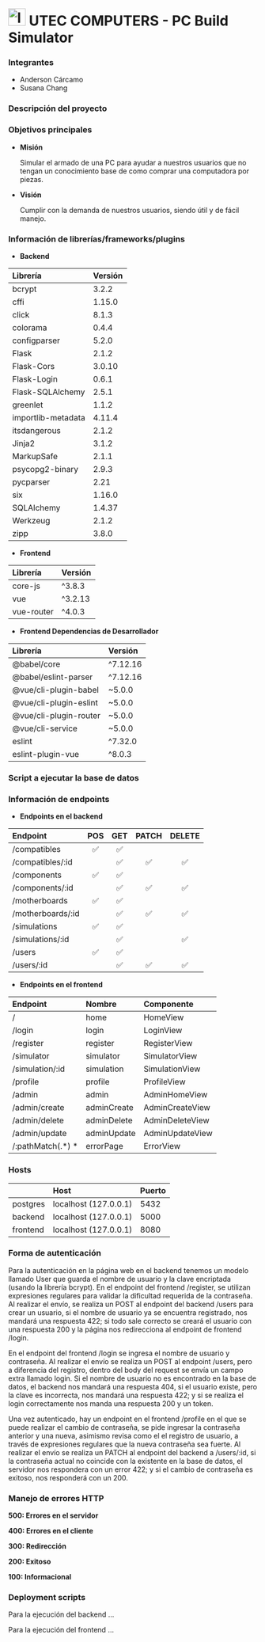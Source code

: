 # <img src="https://user-images.githubusercontent.com/92172040/168483567-d59c8404-fe28-4a1d-80e1-c1e7eaafd230.png" alt="logoSACPU" width="35"/> UTEC COMPUTERS - PC Build Simulator

### Integrantes

* Anderson Cárcamo
* Susana Chang

### Descripción del proyecto

### Objetivos principales
* **Misión**

    Simular el armado de una PC para ayudar a nuestros usuarios que no tengan un conocimiento base de como comprar una computadora por piezas.
    
* **Visión**

    Cumplir con la demanda de nuestros usuarios, siendo útil y de fácil manejo.

### Información de librerías/frameworks/plugins

* **Backend**

| Librería           | Versión |
| :--                | :--     |
| bcrypt             | 3.2.2   |
| cffi               | 1.15.0  |
| click              | 8.1.3   |
| colorama           | 0.4.4   |
| configparser       | 5.2.0   |
| Flask              | 2.1.2   |
| Flask-Cors         | 3.0.10  |
| Flask-Login        | 0.6.1   |
| Flask-SQLAlchemy   | 2.5.1   |
| greenlet           | 1.1.2   |
| importlib-metadata | 4.11.4  |
| itsdangerous       | 2.1.2   |
| Jinja2             | 3.1.2   |
| MarkupSafe         | 2.1.1   |
| psycopg2-binary    | 2.9.3   |
| pycparser          | 2.21    |
| six                | 1.16.0  |
| SQLAlchemy         | 1.4.37  |
| Werkzeug           | 2.1.2   |
| zipp               | 3.8.0   |

* **Frontend**

| Librería   | Versión |
| :--        | :--     |
| core-js    | ^3.8.3  |
| vue        | ^3.2.13 |
| vue-router | ^4.0.3  |

* **Frontend Dependencias de Desarrollador**

| Librería               | Versión  |
| :--                    | :--      |
| @babel/core            | ^7.12.16 |
| @babel/eslint-parser   | ^7.12.16 |
| @vue/cli-plugin-babel  | ~5.0.0   |
| @vue/cli-plugin-eslint | ~5.0.0   |
| @vue/cli-plugin-router | ~5.0.0   |
| @vue/cli-service       | ~5.0.0   |
| eslint                 | ^7.32.0  |
| eslint-plugin-vue      | ^8.0.3   |

### Script a ejecutar la base de datos

### Información de endpoints

* **Endpoints en el backend**

| Endpoint          | POS  | GET  | PATCH | DELETE |
| :--               | :--: | :--: | :--:  | :--:   |
| /compatibles      | ✅   | ✅  |       |        |
| /compatibles/:id  |      | ✅   | ✅   | ✅    |
| /components       | ✅   | ✅  |       |        |
| /components/:id   |      | ✅   | ✅   | ✅    |
| /motherboards     | ✅   | ✅  |       |        |
| /motherboards/:id |      | ✅   | ✅   | ✅    |
| /simulations      | ✅   | ✅  |       |        |
| /simulations/:id  |      | ✅   |      | ✅     |
| /users            | ✅   | ✅  |       |        |
| /users/:id        |      | ✅   | ✅   | ✅    |

* **Endpoints en el frontend**

| Endpoint          | Nombre      | Componente      |
| :--               | :--         | :--             |
| /                 | home        | HomeView        |
| /login            | login       | LoginView       |
| /register         | register    | RegisterView    |
| /simulator        | simulator   | SimulatorView   |
| /simulation/:id   | simulation  | SimulationView  |
| /profile          | profile     | ProfileView     |
| /admin            | admin       | AdminHomeView   |
| /admin/create     | adminCreate | AdminCreateView |
| /admin/delete     | adminDelete | AdminDeleteView |
| /admin/update     | adminUpdate | AdminUpdateView |
| /:pathMatch(.*) * | errorPage   | ErrorView       |

### Hosts

|          | Host                  | Puerto |
| :--      | :--                   | :--    |
| postgres | localhost (127.0.0.1) | 5432   |
| backend  | localhost (127.0.0.1) | 5000   |
| frontend | localhost (127.0.0.1) | 8080   |

### Forma de autenticación

Para la autenticación en la página web en el backend tenemos un modelo llamado User que guarda el nombre de usuario y la clave encriptada (usando la librería bcrypt). En el endpoint del frontend /register, se utilizan expresiones regulares para validar la dificultad requerida de la contraseña. Al realizar el envío, se realiza un POST al endpoint del backend /users para crear un usuario, si el nombre de usuario ya se encuentra registrado, nos mandará una respuesta 422; si todo sale correcto se creará el usuario con una respuesta 200 y la página nos redirecciona al endpoint de frontend /login.

En el endpoint del frontend /login se ingresa el nombre de usuario y contraseña. Al realizar el envío se realiza un POST al endpoint /users, pero a diferencia del registro, dentro del body del request se envía un campo extra llamado login. Si el nombre de usuario no es encontrado en la base de datos, el backend nos mandará una respuesta 404, si el usuario existe, pero la clave es incorrecta, nos mandará una respuesta 422; y si se realiza el login correctamente nos manda una respuesta 200 y un token.

Una vez autenticado, hay un endpoint en el frontend /profile en el que se puede realizar el cambio de contraseña, se pide ingresar la contraseña anterior y una nueva, asimismo revisa como el el registro de usuario, a través de expresiones regulares que la nueva contraseña sea fuerte. Al realizar el envío se realiza un PATCH al endpoint del backend a /users/:id, si la contraseña actual no coincide con la existente en la base de datos, el servidor nos respondera con un error 422; y si el cambio de contraseña es exitoso, nos responderá con un 200.

### Manejo de errores HTTP
**500: Errores en el servidor**

**400: Errores en el cliente**

**300: Redirección**

**200: Exitoso**

**100: Informacional**

### Deployment scripts

Para la ejecución del backend ...

Para la ejecución del frontend ...
